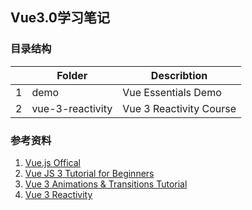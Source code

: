 ## Vue3.0学习笔记


### 目录结构
|      |  Folder         | Describtion                  |
| ---- | ----            | ----                         |
|1     |demo             |Vue Essentials Demo           |
|2     |vue-3-reactivity |Vue 3 Reactivity Course       |  


### 参考资料
1. [Vue.js Offical](https://v3.vuejs.org/)
2. [Vue JS 3 Tutorial for Beginners](https://youtube.com/playlist?list=PL4cUxeGkcC9hYYGbV60Vq3IXYNfDk8At1)
3. [Vue 3 Animations & Transitions Tutorial](https://www.youtube.com/playlist?list=PL4cUxeGkcC9ghm7-iTfS9n468Kp7l9Ipu)
4. [Vue 3 Reactivity](https://www.vuemastery.com/courses/vue-3-reactivity/)
		




